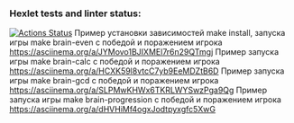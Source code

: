 ### Hexlet tests and linter status:
[![Actions Status](https://github.com/Mikhail325/php-project-45/workflows/hexlet-check/badge.svg)](https://github.com/Mikhail325/php-project-45/actions)
Пример установки зависимостей make install, запуска игры make brain-even с победой и поражением игрока
https://asciinema.org/a/JYMovo1BJIXMEl7r6n29QTmgj
Пример запуска игры make brain-calc с победой и поражением игрока
https://asciinema.org/a/HCXK59l8vtcC7yb9EeMDZtB6D
Пример запуска игры make brain-gcd с победой и поражением игрока
https://asciinema.org/a/SLPMwKHWx6TKRLWYSwzPga9Qg
Пример запуска игры make brain-progression с победой и поражением игрока
https://asciinema.org/a/dHVHiMf4ogxJodtpyxgfc5XwG